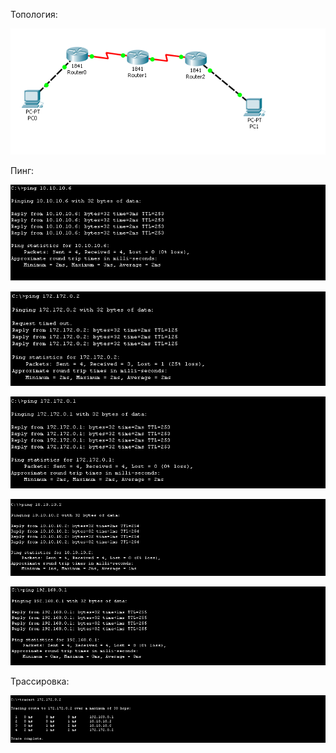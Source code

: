 Топология:

![img](https://github.com/kio38/routing/blob/master/1.png)

Пинг: 

![img](https://github.com/kio38/routing/blob/master/2.png)

![img](https://github.com/kio38/routing/blob/master/3.png)

![img](https://github.com/kio38/routing/blob/master/4.png)

![img](https://github.com/kio38/routing/blob/master/5.png)

![img](https://github.com/kio38/routing/blob/master/6.png)


Трассировка: 

![img](https://github.com/kio38/routing/blob/master/7.png)
